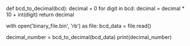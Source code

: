 def bcd_to_decimal(bcd):
    decimal = 0
    for digit in bcd:
        decimal = decimal * 10 + int(digit)
    return decimal

with open('binary_file.bin', 'rb') as file:
    bcd_data = file.read()

decimal_number = bcd_to_decimal(bcd_data)
print(decimal_number)
